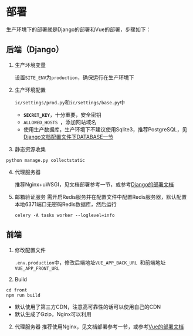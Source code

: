 # 部署
生产环境下的部署就是Django的部署和Vue的部署，步骤如下：

## 后端（Django）
1. 生产环境变量
   
    设置`SITE_ENV`为`production`，确保运行在生产环境下
2. 生产环境配置
   
   `ic/settings/prod.py`和`ic/settings/base.py`中
   - **`SECRET_KEY`**，十分重要，安全密钥
   - `ALLOWED_HOSTS `，添加网站域名
   - 使用生产数据库，生产环境下不建议使用Sqlite3，推荐PostgreSQL，见[Django文档配置文件下DATABASE一节](https://docs.djangoproject.com/en/3.0/ref/settings/#std:setting-DATABASES)
3. 静态资源收集
```shell
python manage.py collectstatic
```
4. 代理服务器
   
   推荐Nginx+uWSGI，见文档部署参考一节，或参考[Django的部署文档](https://docs.djangoproject.com/en/3.0/howto/deployment/wsgi/uwsgi/)
5. 邮箱验证服务
   需开启Redis服务并在配置文件中配置Redis服务器，默认配置本地6371端口无密码Redis数据库，然后运行
   ```shell
   celery -A tasks worker --loglevel=info
   ```

## 前端

1. 修改配置文件
   
   `.env.production`中，修改后端地址`VUE_APP_BACK_URL `和前端地址`VUE_APP_FRONT_URL`
2. Build
```
cd front
npm run build
```
  - 默认使用了第三方CDN，注意高可靠性的话可以使用自己的CDN
  - 默认生成了Gzip，Nginx可以利用
2. 代理服务器
   推荐使用Nginx，见文档部署参考一节，或参考[Vue的部署文档](https://cn.vuejs.org/v2/guide/deployment.html#ad)
